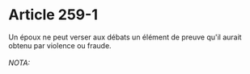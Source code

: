 # Article 259-1

Un époux ne peut verser aux débats un élément de preuve qu'il aurait obtenu par violence ou fraude.<br/><br/><i>NOTA:</i>